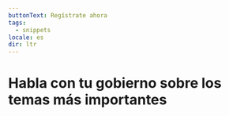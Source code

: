 ```yaml
---
buttonText: Regístrate ahora
tags:
  - snippets
locale: es
dir: ltr
---
```

# Habla con tu gobierno sobre los temas más importantes